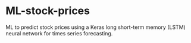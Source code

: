 # ML-stock-prices
ML to predict stock prices using a Keras long short-term memory (LSTM) neural network for times series forecasting.
